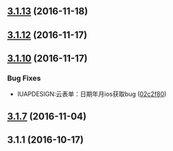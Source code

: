<a name="3.1.13"></a>
## [3.1.13](https://github.com/iuap-design/tinper-sparrow/compare/v3.1.12...v3.1.13) (2016-11-18)



<a name="3.1.12"></a>
## [3.1.12](https://github.com/iuap-design/tinper-sparrow/compare/v3.1.10...v3.1.12) (2016-11-17)



<a name="3.1.10"></a>
## [3.1.10](https://github.com/iuap-design/tinper-sparrow/compare/v3.1.9...v3.1.10) (2016-11-17)


### Bug Fixes
* IUAPDESIGN:云表单：日期年月ios获取bug ([02c2f80](https://github.com/iuap-design/tinper-sparrow/commit/02c2f80))




<a name="3.1.7"></a>
## [3.1.7](https://github.com/iuap-design/tinper-sparrow/compare/v3.1.1...v3.1.7) (2016-11-04)



<a name="3.1.1"></a>
## 3.1.1 (2016-10-17)



